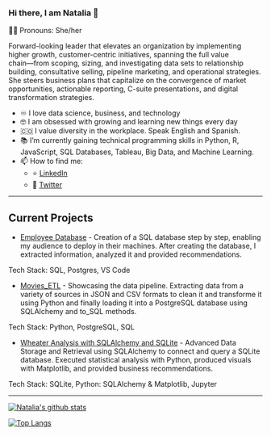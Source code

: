 ### Hi there, I am Natalia 👋
:curly_haired_woman: Pronouns: She/her

Forward-looking leader that elevates an organization by implementing higher growth, customer-centric initiatives, spanning the full value chain―from scoping, sizing, and investigating data sets to relationship building, consultative selling, pipeline marketing, and operational strategies. She steers business plans that capitalize on the convergence of market opportunities, actionable reporting, C-suite presentations, and digital transformation strategies.

- :infinity: I love data science, business, and technology
- :nerd_face: I am obsessed with growing and learning new things every day
- :colombia: I value diversity in the workplace. Speak English and Spanish.
- :books: I’m currently gaining technical programming skills in Python, R, JavaScript, SQL Databases, Tableau, Big Data, and Machine Learning.
- 📫 How to find me: 
  - :star: [LinkedIn](https://www.linkedin.com/in/natalia-velasquez/)
  - :newspaper: [Twitter](https://twitter.com/NatiVelasquez18)
  
  
---

  ## Current Projects 
  
* [Employee Database](https://github.com/NataliaVelasquez18/Employee-database) - Creation of a SQL database step by step, enabling my audience to deploy in their machines.  After creating the database, I extracted information, analyzed it and provided recommendations.

Tech Stack: SQL, Postgres, VS Code


* [Movies_ETL](https://github.com/NataliaVelasquez18/Movies_ETL) - Showcasing the data pipeline.  Extracting data from a variety of sources in JSON and CSV formats to clean it and transforme it using Python and finally loading it into a PostgreSQL database using SQLAlchemy and to_SQL methods.

Tech Stack: Python, PostgreSQL, SQL


* [Wheater Analysis with SQLAlchemy and SQLite](https://github.com/NataliaVelasquez18/Weather-analysis-with-SQLAlchemy-and-SQLite/blob/main/README.md) - Advanced Data Storage and Retrieval using SQLAlchemy to connect and query a SQLite database. Executed statistical analysis with Python, produced visuals with Matplotlib, and provided business recommendations.

Tech Stack: SQLite, Python: SQLAlchemy & Matplotlib, Jupyter

---

[![Natalia's github stats](https://github-readme-stats.vercel.app/api?username=NataliaVelasquez18&count_private=true&show_icons=true&theme=radical&hide_rank=false)](https://github.com/anuraghazra/github-readme-stats)

[![Top Langs](https://github-readme-stats.vercel.app/api/top-langs/?username=NataliaVelasquez18)](https://github.com/anuraghazra/github-readme-stats)
